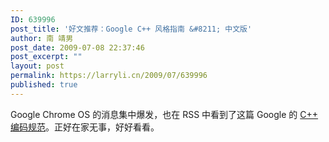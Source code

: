 ```yaml
---
ID: 639996
post_title: '好文推荐：Google C++ 风格指南 &#8211; 中文版'
author: 南 靖男
post_date: 2009-07-08 22:37:46
post_excerpt: ""
layout: post
permalink: https://larryli.cn/2009/07/639996
published: true
---
```

<p>Google Chrome OS 的消息集中爆发，也在 RSS 中看到了这篇 Google 的 <a title="Google C++ 风格指南 - 中文版" href="http://yangyubo.com/google-cpp-styleguide/">C++ 编码规范</a>。正好在家无事，好好看看。</p>